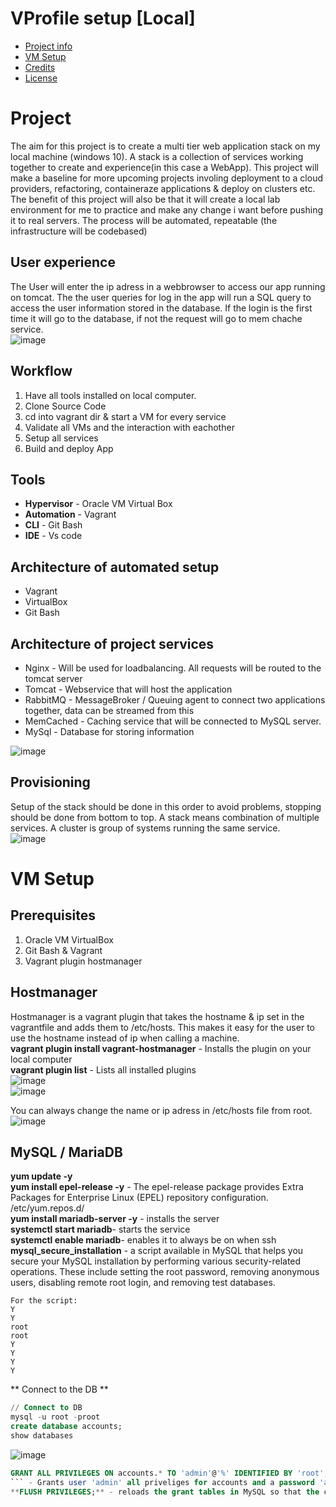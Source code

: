 # VProfile setup [Local]  

- [Project info](#project)
- [VM Setup](#vm-setup)
- [Credits](#credits)
- [License](#license)


# Project  
The aim for this project is to create a multi tier web application stack on my local machine (windows 10). A stack is a collection of services working together to create and experience(in this case a WebApp).
This project will make a baseline for more upcoming projects involing deployment to a cloud providers, refactoring, containeraze applications & deploy on clusters etc.
The benefit of this project will also be that it will create a local lab environment for me to practice and make any change i want before pushing it to real servers.
The process will be automated, repeatable (the infrastructure will be codebased)

## User experience
The User will enter the ip adress in a webbrowser to access our app running on tomcat. The the user queries for log in the app will run a SQL query to access the user information stored in the database.
If the login is the first time it will go to the database, if not the request will go to mem chache service.  
![image](https://github.com/Keeriiim/Vagrant/assets/117115289/a7164e83-acf0-4b26-ada6-e6040d15668f)  

## Workflow
1. Have all tools installed on local computer.
2. Clone Source Code
3. cd into vagrant dir & start a VM for every service
4. Validate all VMs and the interaction with eachother
5. Setup all services
6. Build and deploy App


## Tools
* **Hypervisor** - Oracle VM Virtual Box
* **Automation** - Vagrant
* **CLI** - Git Bash
* **IDE** - Vs code

## Architecture of automated setup
* Vagrant
* VirtualBox
* Git Bash

## Architecture of project services
* Nginx - Will be used for loadbalancing. All requests will be routed to the tomcat server
* Tomcat - Webservice that will host the application
* RabbitMQ - MessageBroker / Queuing agent to connect two applications together, data can be streamed from this
* MemCached - Caching service that will be connected to MySQL server.
* MySql - Database for storing information

![image](https://github.com/Keeriiim/Vagrant/assets/117115289/9d9f7a08-ed81-4fc5-a71c-c4f6aca4f660)  


## Provisioning  
Setup of the stack should be done in this order to avoid problems, stopping should be done from bottom to top. A stack means combination of multiple services. 
A cluster is group of systems running the same service.  
![image](https://github.com/Keeriiim/Vagrant/assets/117115289/e81e0eac-75da-4e21-b997-2b2f060ffea3)  



# VM Setup 
## Prerequisites
1. Oracle VM VirtualBox
2. Git Bash & Vagrant
3. Vagrant plugin hostmanager

## Hostmanager  
Hostmanager is a vagrant plugin that takes the hostname & ip set in the vagrantfile and adds them to /etc/hosts. 
This makes it easy for the user to use the hostname instead of ip when calling a machine.  
**vagrant plugin install vagrant-hostmanager** - Installs the plugin on your local computer  
**vagrant plugin list** - Lists all installed plugins  
![image](https://github.com/Keeriiim/Vagrant/assets/117115289/e95e7485-0dca-42ed-b13e-8a41abdc46b2)  
![image](https://github.com/Keeriiim/Vagrant/assets/117115289/602065fa-c7ae-4262-ba29-6c0c047fcfe2)  

You can always change the name or ip adress in /etc/hosts file from root.
![image](https://github.com/Keeriiim/Vagrant/assets/117115289/40ed28c0-50c4-48db-a757-58de041479bd)  

## MySQL / MariaDB
**yum update -y**  
**yum install epel-release -y** - The epel-release package provides Extra Packages for Enterprise Linux (EPEL) repository configuration. /etc/yum.repos.d/  
**yum install mariadb-server -y** - installs the server  
**systemctl start mariadb**- starts the service  
**systemctl enable mariadb**- enables it to always be on when ssh  
**mysql_secure_installation** - a script available in MySQL that helps you secure your MySQL installation by performing various security-related operations. These include setting the root password, removing anonymous users, disabling remote root login, and removing test databases.  

```
For the script:
Y
Y
root
root
Y
Y
Y
Y
```

** Connect to the DB **  
```sql
// Connect to DB
mysql -u root -proot  
create database accounts;
show databases
```
![image](https://github.com/Keeriiim/Vagrant/assets/117115289/b6c05d5f-efac-47fa-8a3f-f3c529c85e1a)  

```sql
GRANT ALL PRIVILEGES ON accounts.* TO 'admin'@'%' IDENTIFIED BY 'root';
``` - Grants user 'admin' all priveliges for accounts and a password 'admin'  
**FLUSH PRIVILEGES;** - reloads the grant tables in MySQL so that the changes take effect immediately  








